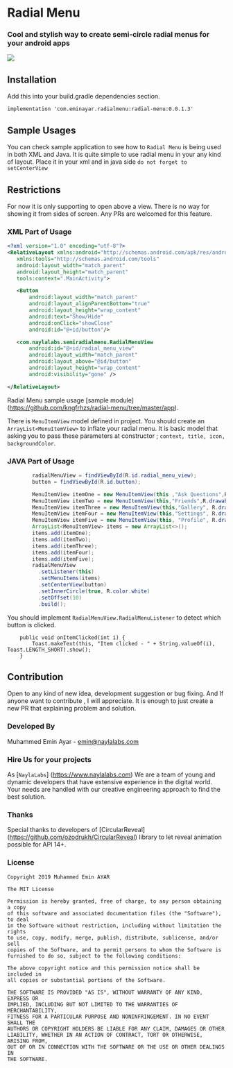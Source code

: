 # Radial Menu

### Cool and stylish way to create semi-circle radial menus for your android apps

![](https://imgur.com/a/IhE0S60)

## Installation
Add this into your build.gradle dependencies section.
```
implementation 'com.eminayar.radialmenu:radial-menu:0.0.1.3'
```

## Sample Usages

You can check sample application to see how to `Radial Menu` is being used in both XML and Java. It is 
quite simple to use radial menu in your any kind of layout. Place it in your xml and in java side `do not forget to setCenterView`

## Restrictions

For now it is only supporting to open above a view. There is no way for showing it from sides of screen. Any PRs are welcomed for this feature.

### XML Part of Usage
 
 ````xml
<?xml version="1.0" encoding="utf-8"?>
<RelativeLayout xmlns:android="http://schemas.android.com/apk/res/android"
    xmlns:tools="http://schemas.android.com/tools"
    android:layout_width="match_parent"
    android:layout_height="match_parent"
    tools:context=".MainActivity">

    <Button
        android:layout_width="match_parent"
        android:layout_alignParentBottom="true"
        android:layout_height="wrap_content"
        android:text="Show/Hide"
        android:onClick="showClose"
        android:id="@+id/button"/>

    <com.naylalabs.semiradialmenu.RadialMenuView
        android:id="@+id/radial_menu_view"
        android:layout_width="match_parent"
        android:layout_above="@id/button"
        android:layout_height="wrap_content"
        android:visibility="gone" />

</RelativeLayout>
 ````
Radial Menu sample usage [sample module] (https://github.com/kngfrhzs/radial-menu/tree/master/app).

There is ```MenuItemView``` model defined in project. You should create an `ArrayList<MenuItemView>` to 
inflate your radial menu. It is basic model that asking you to pass these parameters at constructor ; `context, title, icon, backgroundColor`. 

### JAVA Part of Usage

````java
        radialMenuView = findViewById(R.id.radial_menu_view);
        button = findViewById(R.id.button);

        MenuItemView itemOne = new MenuItemView(this ,"Ask Questions",R.drawable.ic_profile_white, R.color.orange);
        MenuItemView itemTwo = new MenuItemView(this,"Friends",R.drawable.ic_babies_calendar, R.color.green);
        MenuItemView itemThree = new MenuItemView(this,"Gallery", R.drawable.ic_drawer_settings, R.color.vividPurple);
        MenuItemView itemFour = new MenuItemView(this,"Settings", R.drawable.ic_blog_white, R.color.darkRed);
        MenuItemView itemFive = new MenuItemView(this, "Profile", R.drawable.ic_profile_white, R.color.darkGreen2);
        ArrayList<MenuItemView> items = new ArrayList<>();
        items.add(itemOne);
        items.add(itemTwo);
        items.add(itemThree);
        items.add(itemFour);
        items.add(itemFive);
        radialMenuView
          .setListener(this)
          .setMenuItems(items)
          .setCenterView(button)
          .setInnerCircle(true, R.color.white)
          .setOffset(10)
          .build();
```` 

You should implement `RadialMenuView.RadialMenuListener` to detect which button is clicked.

```` @Override
    public void onItemClicked(int i) {
        Toast.makeText(this, "Item clicked - " + String.valueOf(i), Toast.LENGTH_SHORT).show();
    }
````

## Contribution

Open to any kind of new idea, development suggestion or bug fixing. And If anyone want to contribute , I will appreciate. It is enough to just create a new PR that explaining problem and solution.

### Developed By

Muhammed Emin Ayar - emin@naylalabs.com

### Hire Us for your projects

As [`NaylaLabs`] (https://www.naylalabs.com) We are a team of young and dynamic developers that have extensive experience in the digital world. Your needs are handled with our creative engineering approach to find the best solution.

### Thanks

Special thanks to developers of [CircularReveal] (https://github.com/ozodrukh/CircularReveal) library to let reveal animation possible for API 14+.

### License

```
Copyright 2019 Muhammed Emin AYAR

The MIT License

Permission is hereby granted, free of charge, to any person obtaining a copy
of this software and associated documentation files (the "Software"), to deal
in the Software without restriction, including without limitation the rights
to use, copy, modify, merge, publish, distribute, sublicense, and/or sell
copies of the Software, and to permit persons to whom the Software is
furnished to do so, subject to the following conditions:

The above copyright notice and this permission notice shall be included in
all copies or substantial portions of the Software.

THE SOFTWARE IS PROVIDED "AS IS", WITHOUT WARRANTY OF ANY KIND, EXPRESS OR
IMPLIED, INCLUDING BUT NOT LIMITED TO THE WARRANTIES OF MERCHANTABILITY,
FITNESS FOR A PARTICULAR PURPOSE AND NONINFRINGEMENT. IN NO EVENT SHALL THE
AUTHORS OR COPYRIGHT HOLDERS BE LIABLE FOR ANY CLAIM, DAMAGES OR OTHER
LIABILITY, WHETHER IN AN ACTION OF CONTRACT, TORT OR OTHERWISE, ARISING FROM,
OUT OF OR IN CONNECTION WITH THE SOFTWARE OR THE USE OR OTHER DEALINGS IN
THE SOFTWARE.
```
